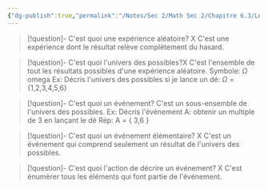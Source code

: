 ```yaml
---
{"dg-publish":true,"permalink":"/Notes/Sec 2/Math Sec 2/Chapitre 6.3/Les expériences aléatoires X/"}
---
```



>[!question]- C'est quoi une expérience aléatoire? X
>C'est une expérience dont le résultat relève complètement du hasard.

>[!question]- C'est quoi l'univers des possibles?X
>C'est l'ensemble de tout les résultats possibles d'une expérience aléatoire.
>Symbole: $\Omega$ omega
>Ex: Décris l'univers des possibles si je lance un dé: $\Omega$ = {1,2,3,4,5,6}

>[!question]- C'est quoi un événement?
>C'est un sous-ensemble de l'univers des possibles.
>Ex: Décris l'événement A: obtenir un multiple de 3 en lançant le dé
>Rép: A = { 3,6 }

>[!question]- C'est quoi un événement élémentaire? X
>C'est un événement qui comprend seulement un résultat de l'univers des possibles.

>[!question]- C'est quoi l'action de décrire un événement? X
>C'est énumèrer tous les éléments qui font partie de l'événement.

